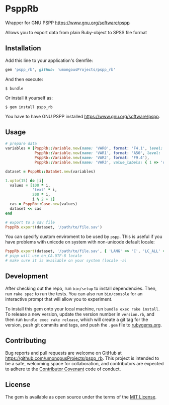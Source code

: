 # PsppRb

Wrapper for GNU PSPP https://www.gnu.org/software/pspp

Allows you to export data from plain Ruby-object to SPSS file format

## Installation

Add this line to your application's Gemfile:

```ruby
gem 'pspp_rb', github: 'umongousProjects/pspp_rb'
```

And then execute:

    $ bundle

Or install it yourself as:

    $ gem install pspp_rb

You have to have GNU PSPP installed https://www.gnu.org/software/pspp.

## Usage

```ruby
# prepare data
variables = [PsppRb::Variable.new(name: 'VAR0', format: 'F4.1', level: 'ORDINAL', label: 'make const not var'),
             PsppRb::Variable.new(name: 'VAR1', format: 'A50', level: 'NOMINAL'),
             PsppRb::Variable.new(name: 'VAR2', format: 'F9.4'),
             PsppRb::Variable.new(name: 'VAR3', value_labels: { 1 => 'one', 2 => 'two' })]

dataset = PsppRb::DataSet.new(variables)

1.upto(15) do |i|
  values = [100 * i,
            'text' * i,
            200 * i,
            i % 2 + 1]
  cas = PsppRb::Case.new(values)
  dataset << cas
end

# export to a sav file
PsppRb.export(dataset, '/path/to/file.sav')
```

You can specify custom enviroment to be used by `pspp`. This is useful if you have problems with unicode on system with non-unicode default locale:

```ruby
PsppRb.export(dataset, '/path/to/file.sav', { 'LANG' => 'C', 'LC_ALL' => 'en_CA.UTF-8' })
# pspp will use en_CA.UTF-8 locale
# make sure it is available on your system (locale -a)
```

## Development

After checking out the repo, run `bin/setup` to install dependencies. Then, run `rake spec` to run the tests. You can also run `bin/console` for an interactive prompt that will allow you to experiment.

To install this gem onto your local machine, run `bundle exec rake install`. To release a new version, update the version number in `version.rb`, and then run `bundle exec rake release`, which will create a git tag for the version, push git commits and tags, and push the `.gem` file to [rubygems.org](https://rubygems.org).

## Contributing

Bug reports and pull requests are welcome on GitHub at https://github.com/umongousProjects/pspp_rb. This project is intended to be a safe, welcoming space for collaboration, and contributors are expected to adhere to the [Contributor Covenant](http://contributor-covenant.org) code of conduct.


## License

The gem is available as open source under the terms of the [MIT License](http://opensource.org/licenses/MIT).
